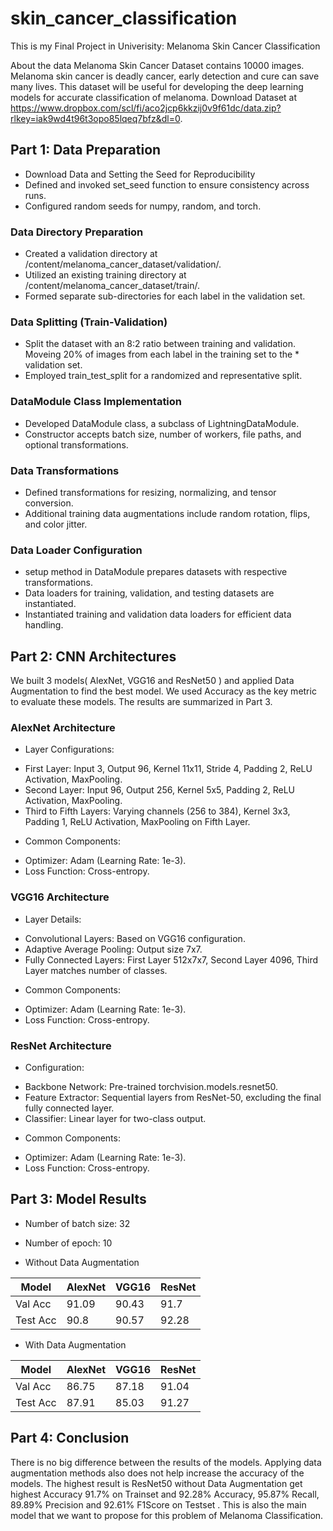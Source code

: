 # skin_cancer_classification

This is my Final Project in Univerisity: Melanoma Skin Cancer Classification

About the data
Melanoma Skin Cancer Dataset contains 10000 images. Melanoma skin cancer is deadly cancer, early detection and cure can save many lives. This dataset will be useful for developing the deep learning models for accurate classification of melanoma. Download Dataset at https://www.dropbox.com/scl/fi/aco2jcp6kkzij0v9f61dc/data.zip?rlkey=iak9wd4t96t3opo85lqeq7bfz&dl=0.

## Part 1: Data Preparation
* Download Data and Setting the Seed for Reproducibility
* Defined and invoked set_seed function to ensure consistency across runs.
* Configured random seeds for numpy, random, and torch.
### Data Directory Preparation
* Created a validation directory at /content/melanoma_cancer_dataset/validation/.
* Utilized an existing training directory at /content/melanoma_cancer_dataset/train/.
* Formed separate sub-directories for each label in the validation set.
### Data Splitting (Train-Validation)
* Split the dataset with an 8:2 ratio between training and validation. Moveing 20% of images from each label in the training set to the * validation set.
* Employed train_test_split for a randomized and representative split.
### DataModule Class Implementation
* Developed DataModule class, a subclass of LightningDataModule.
* Constructor accepts batch size, number of workers, file paths, and optional transformations.
### Data Transformations
* Defined transformations for resizing, normalizing, and tensor conversion.
* Additional training data augmentations include random rotation, flips, and color jitter.
### Data Loader Configuration
* setup method in DataModule prepares datasets with respective transformations.
* Data loaders for training, validation, and testing datasets are instantiated.
* Instantiated training and validation data loaders for efficient data handling.
## Part 2: CNN Architectures
We built 3 models( AlexNet, VGG16 and ResNet50 ) and applied Data Augmentation to find the best model. We used Accuracy as the key metric to evaluate these models. The results are summarized in Part 3.

### AlexNet Architecture
* Layer Configurations:
- First Layer: Input 3, Output 96, Kernel 11x11, Stride 4, Padding 2, ReLU Activation, MaxPooling.
- Second Layer: Input 96, Output 256, Kernel 5x5, Padding 2, ReLU Activation, MaxPooling.
- Third to Fifth Layers: Varying channels (256 to 384), Kernel 3x3, Padding 1, ReLU Activation, MaxPooling on Fifth Layer.
* Common Components:
- Optimizer: Adam (Learning Rate: 1e-3).
- Loss Function: Cross-entropy.
### VGG16 Architecture
* Layer Details:
- Convolutional Layers: Based on VGG16 configuration.
-  Adaptive Average Pooling: Output size 7x7.
- Fully Connected Layers: First Layer 512x7x7, Second Layer 4096, Third Layer matches number of classes.
* Common Components:
- Optimizer: Adam (Learning Rate: 1e-3).
- Loss Function: Cross-entropy.
### ResNet Architecture
* Configuration:
- Backbone Network: Pre-trained torchvision.models.resnet50.
- Feature Extractor: Sequential layers from ResNet-50, excluding the final fully connected layer.
- Classifier: Linear layer for two-class output.
* Common Components:
- Optimizer: Adam (Learning Rate: 1e-3).
- Loss Function: Cross-entropy.
## Part 3: Model Results
* Number of batch size: 32
* Number of epoch: 10

* Without Data Augmentation
  
| Model	| AlexNet |	VGG16 |	ResNet  |
| ------ | ------ | ------ | ------ |
| Val Acc	| 91.09 |	90.43 |	91.7 |
| Test Acc |	90.8	| 90.57 |	92.28 |

* With Data Augmentation
  
| Model |	AlexNet |	VGG16 |	ResNet |
| ----- | ------ | ----- | ------ |
| Val Acc |	86.75 |	87.18 |	91.04 |
| Test Acc |	87.91 |	85.03 |	91.27 |

## Part 4: Conclusion
There is no big difference between the results of the models. Applying data augmentation methods also does not help increase the accuracy of the models. The highest result is ResNet50 without Data Augmentation get highest Accuracy 91.7% on Trainset and 92.28% Accuracy, 95.87% Recall, 89.89% Precision and 92.61% F1Score on Testset . This is also the main model that we want to propose for this problem of Melanoma Classification.
